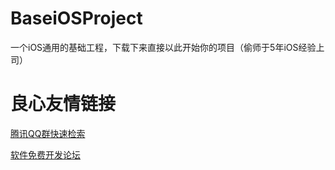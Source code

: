 # BaseiOSProject
一个iOS通用的基础工程，下载下来直接以此开始你的项目（偷师于5年iOS经验上司）


 # 良心友情链接

[腾讯QQ群快速检索](http://u.720life.cn/s/8cf73f7c)

[软件免费开发论坛](http://u.720life.cn/s/bbb01dc0)
